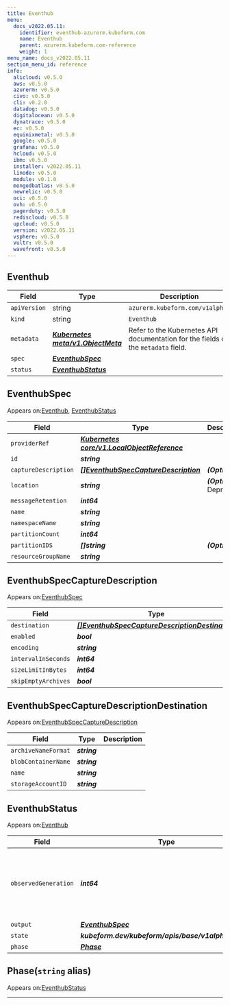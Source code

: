 ```yaml
---
title: Eventhub
menu:
  docs_v2022.05.11:
    identifier: eventhub-azurerm.kubeform.com
    name: Eventhub
    parent: azurerm.kubeform.com-reference
    weight: 1
menu_name: docs_v2022.05.11
section_menu_id: reference
info:
  alicloud: v0.5.0
  aws: v0.5.0
  azurerm: v0.5.0
  civo: v0.5.0
  cli: v0.2.0
  datadog: v0.5.0
  digitalocean: v0.5.0
  dynatrace: v0.5.0
  ec: v0.5.0
  equinixmetal: v0.5.0
  google: v0.5.0
  grafana: v0.5.0
  hcloud: v0.5.0
  ibm: v0.5.0
  installer: v2022.05.11
  linode: v0.5.0
  module: v0.1.0
  mongodbatlas: v0.5.0
  newrelic: v0.5.0
  oci: v0.5.0
  ovh: v0.5.0
  pagerduty: v0.5.0
  rediscloud: v0.5.0
  upcloud: v0.5.0
  version: v2022.05.11
  vsphere: v0.5.0
  vultr: v0.5.0
  wavefront: v0.5.0
---
```


## Eventhub
| Field | Type | Description |
| ------ | ----- | ----------- |
| `apiVersion` | string | `azurerm.kubeform.com/v1alpha1` |
|    `kind` | string | `Eventhub` |
| `metadata` | ***[Kubernetes meta/v1.ObjectMeta](https://v1-22.docs.kubernetes.io/docs/reference/generated/kubernetes-api/v1.22/#objectmeta-v1-meta)***|Refer to the Kubernetes API documentation for the fields of the `metadata` field.|
| `spec` | ***[EventhubSpec](#eventhubspec)***||
| `status` | ***[EventhubStatus](#eventhubstatus)***||
## EventhubSpec

Appears on:[Eventhub](#eventhub), [EventhubStatus](#eventhubstatus)

| Field | Type | Description |
| ------ | ----- | ----------- |
| `providerRef` | ***[Kubernetes core/v1.LocalObjectReference](https://v1-22.docs.kubernetes.io/docs/reference/generated/kubernetes-api/v1.22/#localobjectreference-v1-core)***||
| `id` | ***string***||
| `captureDescription` | ***[[]EventhubSpecCaptureDescription](#eventhubspeccapturedescription)***| ***(Optional)*** |
| `location` | ***string***| ***(Optional)*** Deprecated|
| `messageRetention` | ***int64***||
| `name` | ***string***||
| `namespaceName` | ***string***||
| `partitionCount` | ***int64***||
| `partitionIDS` | ***[]string***| ***(Optional)*** |
| `resourceGroupName` | ***string***||
## EventhubSpecCaptureDescription

Appears on:[EventhubSpec](#eventhubspec)

| Field | Type | Description |
| ------ | ----- | ----------- |
| `destination` | ***[[]EventhubSpecCaptureDescriptionDestination](#eventhubspeccapturedescriptiondestination)***||
| `enabled` | ***bool***||
| `encoding` | ***string***||
| `intervalInSeconds` | ***int64***| ***(Optional)*** |
| `sizeLimitInBytes` | ***int64***| ***(Optional)*** |
| `skipEmptyArchives` | ***bool***| ***(Optional)*** |
## EventhubSpecCaptureDescriptionDestination

Appears on:[EventhubSpecCaptureDescription](#eventhubspeccapturedescription)

| Field | Type | Description |
| ------ | ----- | ----------- |
| `archiveNameFormat` | ***string***||
| `blobContainerName` | ***string***||
| `name` | ***string***||
| `storageAccountID` | ***string***||
## EventhubStatus

Appears on:[Eventhub](#eventhub)

| Field | Type | Description |
| ------ | ----- | ----------- |
| `observedGeneration` | ***int64***| ***(Optional)*** Resource generation, which is updated on mutation by the API Server.|
| `output` | ***[EventhubSpec](#eventhubspec)***| ***(Optional)*** |
| `state` | ***kubeform.dev/kubeform/apis/base/v1alpha1.State***| ***(Optional)*** |
| `phase` | ***[Phase](#phase)***| ***(Optional)*** |
## Phase(`string` alias)

Appears on:[EventhubStatus](#eventhubstatus)

---
